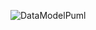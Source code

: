![DataModelPuml](https://www.planttext.com/api/plantuml/png/dLLDJnDH5DtFhxZfkf2sn0qRIPID2Pf0N1aN4_f2HgOpPMOgg26XhO8cH8WY2wCnCUujjAMrdIb_uRr_vBbtEeK0OZM1zhtxxiUvvvxtkX16TX0z2ttFiY8dSXKzM7dqaExRaKsBGSLtRVNSUcKHvHw7AWXpyyGRR9qorhbYBfzkNN_DyTYoPAzdjgeTXfj-88uRcog8NXGBXUnGLMp7vHCLL2hs-ftItC8QcsPN_KhciwmsQYgCkEeJiTnSkreBgdwesAP_we4v9dsgpysERk6xJphMNPsmTS0syqvtsQ6l1te4Gz_KJKEFzAbfmjh2ka_m6UaJqZsn3aYomLp7uXWsv3fXTp9xY4V2kncMiXq9a5AXD3TJBE0lEwc1FnBaHJ5ivw-tLBgbfKaNGq0OS5_JjtC0NxG4r3WPmgTXzacV8GYzcCR_eCVdKslSHMx5yTPeSQkA6VzP8fvTIHlQPM0woUnXLQqwjkkyj2F75mtf3y9h0nqF0NH2UpCtgRYaoiwgxT8ztmjhRcHxqnG-GlS3PiVia3xKYMvp1R2GwDOjQ3w2Hf0ASaSo0-2IzH3_RRh0jAp2Ak2ea2AVfjHkC8wXI6r5QU-NfGjW_D7NFVC657Ha_MiYJEu4m-qGpv6_Ee0KOvammJ9xDf4e8ibq4sDp9gadr8w5WiHG65kvDvvIhFlpa1pwRdCmQbEg6U6WQtRDVbu2a1_RFSP4Ki8SvObB811fJ9C3wMepe_G4wLeYOl1yvKXQEPSsOmolUHDcIT35QIhzU9vpII4YyUqm3A3UIJFeSnO2829UhaDTkW2hINfpnbZRmczpd0C47cJUit-_CK4gWAcl_7Kbi5mPQGm6GA9vdrxR7WD9Pti2N793mD_5Az6Hnw0rVZ4QF47c39QUp7ueysCVdkqHQraIdCfCSHimkAzwD6FUSX0styMSfWRfSjpb5z8q9L52vhN4Nggels0DDUcO3vb7Z0YHdrash1QiVo2eBgM7s7rZpSgZrar7ApwVEAq0Rd6h_qfywT9hjMrP2yehyu_TRm00)
